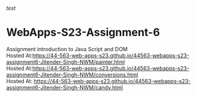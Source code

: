*test*
# WebApps-S23-Assignment-6
Assignment introduction to Java Script and DOM<br>
Hosted At:https://44-563-web-apps-s23.github.io/44563-webapps-s23-assignment6-Jitender-Singh-NWM/painter.html<br>
Hosted At:https://44-563-web-apps-s23.github.io/44563-webapps-s23-assignment6-Jitender-Singh-NWM/conversions.html<br>
Hosted At: https://44-563-web-apps-s23.github.io/44563-webapps-s23-assignment6-Jitender-Singh-NWM/candy.html
